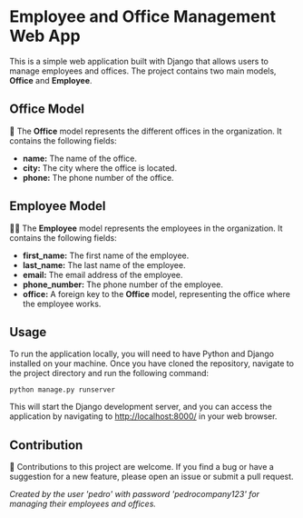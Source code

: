 <h1>Employee and Office Management Web App</h1>
<p>This is a simple web application built with Django that allows users to manage employees and offices. The project contains two main models, <strong>Office</strong> and <strong>Employee</strong>.</p>
<h2>Office Model</h2>
<p>🏢 The <strong>Office</strong> model represents the different offices in the organization. It contains the following fields:</p>
<ul>
  <li><strong>name:</strong> The name of the office.</li>
  <li><strong>city:</strong> The city where the office is located.</li>
  <li><strong>phone:</strong> The phone number of the office.</li>
</ul>
<h2>Employee Model</h2>
<p>👨‍💼 The <strong>Employee</strong> model represents the employees in the organization. It contains the following fields:</p>
<ul>
  <li><strong>first_name:</strong> The first name of the employee.</li>
  <li><strong>last_name:</strong> The last name of the employee.</li>
  <li><strong>email:</strong> The email address of the employee.</li>
  <li><strong>phone_number:</strong> The phone number of the employee.</li>
  <li><strong>office:</strong> A foreign key to the <strong>Office</strong> model, representing the office where the employee works.</li>
</ul>
<h2>Usage</h2>
<p>To run the application locally, you will need to have Python and Django installed on your machine. Once you have cloned the repository, navigate to the project directory and run the following command:</p>
<pre><code>python manage.py runserver</code></pre>
<p>This will start the Django development server, and you can access the application by navigating to <a href="http://localhost:8000/">http://localhost:8000/</a> in your web browser.</p>
<h2>Contribution</h2>
<p>🤝 Contributions to this project are welcome. If you find a bug or have a suggestion for a new feature, please open an issue or submit a pull request.</p>
<p><em>Created by the user 'pedro' with password 'pedrocompany123' for managing their employees and offices.</em></p>